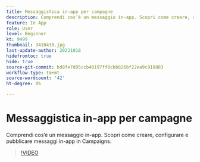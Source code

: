 ```yaml
---
title: Messaggistica in-app per campagne
description: Comprendi cos’è un messaggio in-app. Scopri come creare, configurare e pubblicare messaggi in-app in Campaigns.
feature: In App
role: User
level: Beginner
kt: 9499
thumbnail: 3410430.jpg
last-update-author: 20221018
hidefromtoc: true
hide: true
source-git-commit: bd8fe7d95ccb40197ff8cbb826bf22ea9c918883
workflow-type: tm+mt
source-wordcount: '42'
ht-degree: 0%

---
```


# Messaggistica in-app per campagne

Comprendi cos’è un messaggio in-app. Scopri come creare, configurare e pubblicare messaggi in-app in Campaigns.

>[!VIDEO](https://video.tv.adobe.com/v/3410430?quality=12&learn=on)
